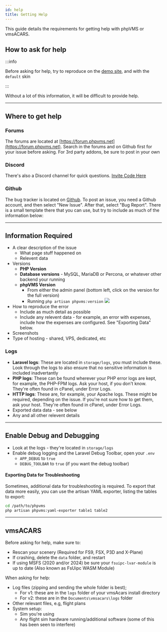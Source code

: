 ```yaml
---
id: help
title: Getting Help
---
```


This guide details the requirements for getting help with phpVMS or vmsACARS.

## How to ask for help

:::info

Before asking for help, try to reproduce on the
[demo site](https://demo.phpvms.net), and with the `default` skin

:::

Without a lot of this information, it will be difficult to provide help.

---

## Where to get help

### Forums

The forums are located at [https://forum.phpvms.net](https://forum.phpvms.net).
Search in the forums and on Github first for your issue before asking. For 3rd
party addons, be sure to post in your own

### Discord

There's also a Discord channel for quick questions.
[Invite Code Here](https://discord.gg/wvAmMnd)

### Github

The bug tracker is located on
[Github](https://github.com/nabeelio/phpvms/issues). To post an issue, you need
a Github account, and then select "New Issue". After that, select "Bug Report".
There is a small template there that you can use, but try to include as much of
the information below:

---

## Information Required

- A clear description of the issue
  - What page stuff happened on
  - Relevent data
- Versions
  - **PHP Version**
  - **Database versions** - MySQL, MariaDB or Percona, or whatever other backend
    your running
  - **phpVMS Version**
    - From either the admin panel (bottom left, click on the version for the
      full version)
    - Running `php artisan phpvms:version` ![](img/version.png)
- How to reproduce the error
  - Include as much detail as possible
  - Include any relevent data - for example, an error with expenses, include how
    the expenses are configured. See "Exporting Data" below.
- Screenshots
- Type of hosting - shared, VPS, dedicated, etc

### Logs

- **Laravel logs**: These are located in `storage/logs`, you must include these.
  Look through the logs to also ensure that no sensitive information is included
  inadvertantly
- **PHP logs**: These can be found wherever your PHP error logs are kept, for
  example, the PHP-FPM logs. Ask your host, if you don't know. They're often
  found in cPanel, under Error Logs.
- **HTTP logs**: These are, for example, your Apache logs. These might be
  required, depending on the issue. If you're not sure how to get them, ask your
  host. They're often found in cPanel, under Error Logs.
- Exported data data - see below
- Any and all other relevent details

---

## Enable Debug and Debugging

- Look at the logs - they're located in `storage/logs`
- Enable debug logging and the Laravel Debug Toolbar, open your `.env`
  - `APP_DEBUG` to `true`
  - `DEBUG_TOOLBAR` to `true` (if you want the debug toolbar)

#### Exporting Data for Troubleshooting

Sometimes, additional data for troubleshooting is required. To export that data
more easily, you can use the artisan YAML exporter, listing the tables to
export:

```bash
cd /path/to/phpvms
php artisan phpvms:yaml-exporter table1 table2
```

---

## vmsACARS

Before asking for help, make sure to:

- Rescan your scenery (Required for FS9, FSX, P3D and X-Plane)
- If crashing, delete the `data` folder, and restart
- If using MSFS (2020 and/or 2024) be sure your `fsuipc-lvar-module` is up to
  date (Also known as FsUipc WASM Module)

When asking for help:

- Log files (zipping and sending the whole folder is best);
  - For v1: these are in the `logs` folder of your vmsAcars install directory
  - For v2: these are in the `Documents\vmsacars\logs` folder
- Other relevant files, e.g, flight plans
- System setup:
  - Sim you're using
  - Any flight sim hardware running/additional software (some of this has been
    seen to interfere)
